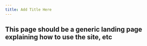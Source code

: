 ```yaml
---
title: Add Title Here
---
```


## This page should be a generic landing page explaining how to use the site, etc
